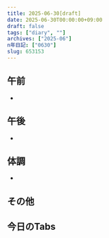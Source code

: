 ```yaml
---
title: 2025-06-30[draft]
date: 2025-06-30T00:00:00+09:00
draft: false
tags: ["diary", ""]
archives: ["2025-06"]
n年日記: ["0630"]
slug: 653153
---
```

## 午前
- 
## 午後
- 
## 体調
- 
## その他
## 今日のTabs